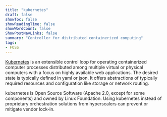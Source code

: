```yaml
---
title: "kubernetes"
draft: false
showToc: false
showReadingTime: false
showWordCount: false
ShowPostNavLinks: false
summary: "Controller for distributed containerized computing"
tags:
- FOSS
---
```


[Kubernetes](https://kubernetes.io/) is an extensible control loop for operating containerized computer processes distributed among multiple virtual or physical computers with a focus on highly available web applications. The desired state is typically defined in yaml or json. It offers abstractions of typically required resources and configuration like storage or network routing.

kubernetes is Open Source Software (Apache 2.0, except for some components) and owned by Linux Foundation. Using kubernetes instead of proprietary orchestration solutions from hyperscalers can prevent or mitigate vendor lock-in.
